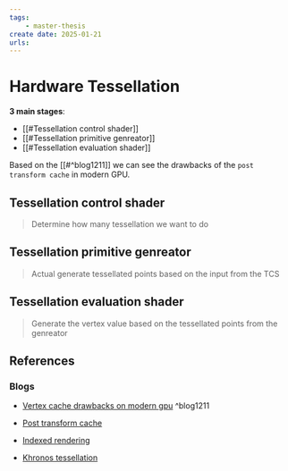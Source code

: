 ```yaml
---
tags:
    - master-thesis
create date: 2025-01-21
urls:
---
```


# Hardware Tessellation

**3 main stages**:

- [[#Tessellation control shader]]
- [[#Tessellation primitive genreator]]
- [[#Tessellation evaluation shader]]

Based on the [[#^blog1211]] we can see the drawbacks of the `post transform cache` in modern GPU.


## Tessellation control shader

>Determine how many tessellation we want to do

## Tessellation primitive genreator

>Actual generate tessellated points based on the input from the TCS

## Tessellation evaluation shader

>Generate the vertex value based on the tessellated points from the genreator

## References

### Blogs

- [Vertex cache drawbacks on modern gpu](https://interplayoflight.wordpress.com/2021/11/14/shaded-vertex-reuse-on-modern-gpus/) ^blog1211
- [Post transform cache](https://www.khronos.org/opengl/wiki/Post_Transform_Cache)

- [Indexed rendering](https://www.khronos.org/opengl/wiki/Vertex_Specification#Theory)

- [Khronos tessellation](https://www.khronos.org/opengl/wiki/tessellation)
